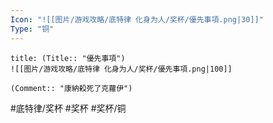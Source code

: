 ```yaml
---
Icon: "![[图片/游戏攻略/底特律 化身为人/奖杯/優先事項.png|30]]"
Type: "铜"
---
```

```ad-common-bronze-trophy
title: (Title:: "優先事項")
![[图片/游戏攻略/底特律 化身为人/奖杯/優先事項.png|100]]

(Comment:: "康納殺死了克蘿伊")
```

#底特律/奖杯 #奖杯 #奖杯/铜
